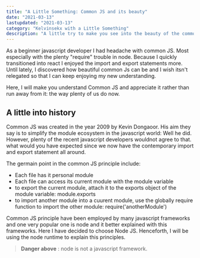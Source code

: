 ```yaml
---
title: "A Little Something: Common JS and its beauty"
date: "2021-03-13"
lastupdated: "2021-03-13"
category: "Kelvinsekx with a Little Something"
description: "A little try to make you see into the beauty of the common Js and its principle..."
---
```


As a beginner javascript developer I had headache with common JS. Most especially with the plenty "require" trouble in node. Because I quickly transitioned into react I enjoyed the import and export statements more. Until lately, I discovered how beautiful common Js can be and I wish itsn't relegated so that I can keep enjoying my new understanding.

Here, I will make you understand Common JS and appreciate it rather than run away from it: the way plenty of us do now.

## A little into history

Common JS was created in the year 2009 by Kevin Dongaoor. His aim they say is to simplify the module ecosystem in the javascript world: Well he did. However, plenty of the recent javascript developers wouldnot agree to that. what would you have expected since we now have the contemporary import and export statement all around.

The germain point in the common JS principle include:

- Each file has it personal module
- Each file can access its current module with the module variable
- to export the current module, attach it to the exports object of the module variable: module.exports
- to import another module into a cuurent module, use the globally require function to import the other module: require('anotherModule')

Common JS principle have been employed by many javascript frameworks and one very popular one is node and it better explained with this frameworks. Here I have decided to choose Node JS. Henceforth, I will be using the node runtime to explain this principles.

> **Danger above** : node is not a javascript framework. 